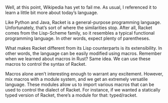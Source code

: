 Well, at this point, Wikipedia has yet to fail me. As usual, I referenced it to learn a little bit more about today’s language.

Like Python and Java, Racket is a general-purpose programming language. Unfortunately, that’s sort of where the similarities stop. After all, Racket comes from the Lisp-Scheme family, so it resembles a typical functional programming language. In other words, expect plenty of parentheses.

What makes Racket different from its Lisp counterparts is its extensibility. In other words, the language can be easily modified using macros. Remember when we learned about macros in Rust? Same idea. We can use these macros to control the syntax of Racket.

Macros alone aren’t interesting enough to warrant any excitement. However, mix macros with a module system, and we get an extremely versatile language. These modules allow us to import various macros that can be used to control the dialect of Racket. For instance, if we wanted a statically typed version of Racket, there’s a module for that: typed/racket.
